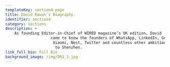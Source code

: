 ```yaml
---
templateKey: section4-page
title: David Rowan's Biography.
identifier: section4
category: sections
description: >
    As founding Editor-in-Chief of WIRED magazine’s UK edition, David 
                    came to know the founders of WhatsApp, LinkedIn, Google, Didi, Spotify,
                     Xiaomi, Nest, Twitter and countless other ambitious startups from Tel Aviv
                      to Shenzhen.
link_full_bio: Full Bio
background_image: /img/DR3_2.jpg
---
```


